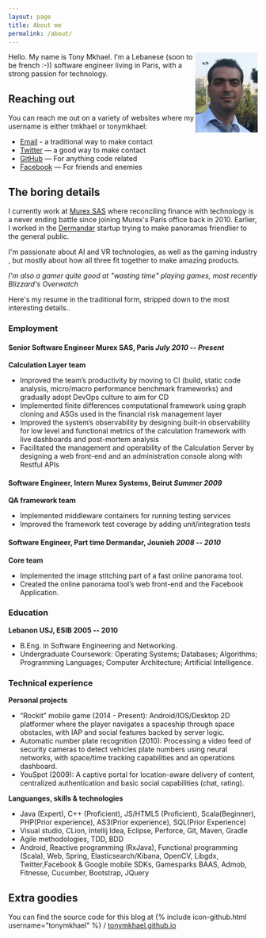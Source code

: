 ```yaml
---
layout: page
title: About me
permalink: /about/
---
```


<img src="portrait.png" width="25%" align="right" style="vertical-align:top">

Hello. My name is Tony Mkhael. I'm a Lebanese (soon to be french :-)) software engineer living in Paris, with a strong passion for technology.

## Reaching out

You can reach me out on a variety of websites where my username is either tmkhael or tonymkhael:

* [Email](mailto:tony.mkhael@gmail.com) - a traditional way to make contact
* [Twitter](https://twitter.com/tonymkhael) — a good way to make contact
* [GitHub](https://github.com/tonymkhael) — For anything code related
* [Facebook](https://www.facebook.com/tony.mkhael) — For friends and enemies

## The boring details

I currently work at [Murex SAS](http://www.murex.com) where reconciling finance with technology is a never ending battle since joining Murex's Paris office back in 2010. Earlier, I worked in the [Dermandar](http://www.dermandar.com) startup trying to make panoramas friendlier to the general public.

I'm passionate about AI and VR technologies, as well as the gaming industry , but mostly about how all three fit together to make amazing products.

*I'm also a gamer quite good at "wasting time" playing games, most recently Blizzard's Overwatch*

Here's my resume in the traditional form, stripped down to the most interesting details..

### Employment

#### Senior Software Engineer Murex SAS, Paris *July 2010 -- Present*

**Calculation Layer team**

* Improved the team’s productivity by moving to CI (build, static code analysis, micro/macro performance
benchmark frameworks) and gradually adopt DevOps culture to aim for CD
* Implemented finite differences computational framework using graph cloning and ASGs used in the
financial risk management layer
* Improved the system’s observability by designing built-in observability for low level and functional
metrics of the calculation framework with live dashboards and post-mortem analysis
* Facilitated the management and operability of the Calculation Server by designing a web front-end and
an administration console along with Restful APIs

#### Software Engineer, Intern Murex Systems, Beirut *Summer 2009*

**QA framework team**

* Implemented middleware containers for running testing services
* Improved the framework test coverage by adding unit/integration tests

#### Software Engineer, Part time Dermandar, Jounieh *2008 -- 2010*

**Core team**

* Implemented the image stitching part of a fast online panorama tool.
* Created the online panorama tool’s web front-end and the Facebook Application.

### Education

**Lebanon USJ, ESIB 2005 -- 2010**

* B.Eng. in Software Engineering and Networking.
* Undergraduate Coursework: Operating Systems; Databases; Algorithms; Programming Languages; Computer
Architecture; Artificial Intelligence.

### Technical experience

**Personal projects**

* “Rockit” mobile game (2014 - Present): Android/IOS/Desktop 2D platformer where the player navigates a
spaceship through space obstacles, with IAP and social features backed by server logic.
* Automatic number plate recognition (2010): Processing a video feed of security cameras to detect vehicles
plate numbers using neural networks, with space/time tracking capabilities and an operations dashboard.
* YouSpot (2009): A captive portal for location-aware delivery of content, centralized authentication and basic social capabilities (chat, rating).

**Languanges, skills & technologies**

* Java (Expert), C++ (Proficient), JS/HTML5 (Proficient), Scala(Beginner), PHP(Prior experience), AS3(Prior
experience), SQL(Prior Experience)
* Visual studio, CLion, Intellij Idea, Eclipse, Perforce, Git, Maven, Gradle
* Agile methodologies, TDD, BDD
* Android, Reactive programming (RxJava), Functional programming (Scala), Web, Spring, Elasticsearch/Kibana, OpenCV, Libgdx, Twitter,Facebook & Google mobile SDKs, Gamesparks BAAS, Admob, Fitnesse, Cucumber, Bootstrap, JQuery

## Extra goodies

You can find the source code for this blog at {% include icon-github.html username="tonymkhael" %} /
[tonymkhael.github.io](https://github.com/tonymkhael/tonymkhael.github.io)
